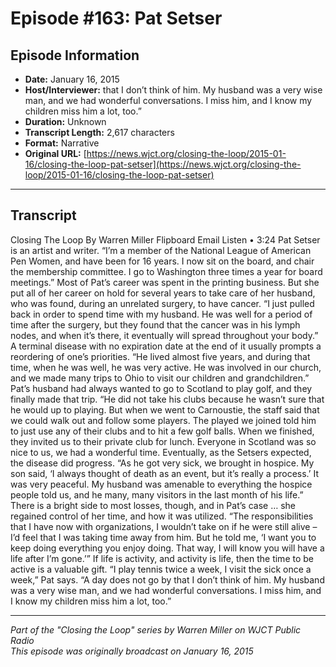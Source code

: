 # Episode #163: Pat Setser



## Episode Information

- **Date:** January 16, 2015
- **Host/Interviewer:** that I don’t think of him. My husband was a very wise man, and we had wonderful conversations. I miss him, and I know my children miss him a lot, too.”
- **Duration:** Unknown
- **Transcript Length:** 2,617 characters
- **Format:** Narrative
- **Original URL:** [https://news.wjct.org/closing-the-loop/2015-01-16/closing-the-loop-pat-setser](https://news.wjct.org/closing-the-loop/2015-01-16/closing-the-loop-pat-setser)

---

## Transcript

Closing The Loop
By
Warren Miller
Flipboard
Email
Listen
•
3:24
Pat Setser is an artist and writer. “I’m a member of the National League of American Pen Women, and have been for 16 years. I now sit on the board, and chair the membership committee. I go to Washington three times a year for board meetings.”
Most of Pat’s career was spent in the printing business. But she put all of her career on hold for several years to take care of her husband, who was found, during an unrelated surgery, to have cancer.
“I just pulled back in order to spend time with my husband. He was well for a period of time after the surgery, but they found that the cancer was in his lymph nodes, and when it’s there, it eventually will spread throughout your body.”
A terminal disease with no expiration date at the end of it usually prompts a reordering of one’s priorities.
“He lived almost five years, and during that time, when he was well, he was very active. He was involved in our church, and we made many trips to Ohio to visit our children and grandchildren.”
Pat’s husband had always wanted to go to Scotland to play golf, and they finally made that trip.
“He did not take his clubs because he wasn’t sure that he would up to playing. But when we went to Carnoustie, the staff said that we could walk out and follow some players. The played we joined told him to just use any of their clubs and to hit a few golf balls. When we finished, they invited us to their private club for lunch. Everyone in Scotland was so nice to us, we had a wonderful time.
Eventually, as the Setsers expected, the disease did progress.
“As he got very sick, we brought in hospice. My son said, ‘I always thought of death as an event, but it’s really a process.’ It was very peaceful. My husband was amenable to everything the hospice people told us, and he many, many visitors in the last month of his life.”
There is a bright side to most losses, though, and in Pat’s case … she regained control of her time, and how it was utilized.
“The responsibilities that I have now with organizations, I wouldn’t take on if he were still alive – I’d feel that I was taking time away from him. But he told me, ‘I want you to keep doing everything you enjoy doing. That way, I will know you will have a life after I’m gone.’”
If life is activity, and activity is life, then the time to be active is a valuable gift.
“I play tennis twice a week, I visit the sick once a week,” Pat says. “A day does not go by that I don’t think of him. My husband was a very wise man, and we had wonderful conversations. I miss him, and I know my children miss him a lot, too.”

---

*Part of the "Closing the Loop" series by Warren Miller on WJCT Public Radio*  
*This episode was originally broadcast on January 16, 2015*
